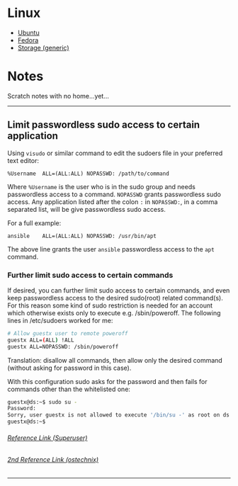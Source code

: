# Linux

- [Ubuntu](./Ubuntu.md)
- [Fedora](./Fedora/Fedora.md)
- [Storage (generic)](./Storage/README.md)

# Notes

Scratch notes with no home...yet...

---

## Limit passwordless sudo access to certain application

Using `visudo` or similar command to edit the sudoers file in your preferred text editor: 


`%Username  ALL=(ALL:ALL) NOPASSWD: /path/to/command`

Where `%Username` is the user who is in the sudo group and needs passwordless access to a command. `NOPASSWD` grants passwordless sudo access. Any application listed after the colon `:` in `NOPASSWD:`, in a comma separated list, will be give passwordless sudo access. 

For a full example: 

`ansible    ALL=(ALL:ALL) NOPASSWD: /usr/bin/apt`

The above line grants the user `ansible` passwordless access to the `apt` command. 

### Further limit sudo access to certain commands

If desired, you can further limit sudo access to certain commands, and even keep passwordless access to the desired sudo(root) related command(s).
 For this reason some kind of sudo restriction is needed for an account which otherwise exists only to execute e.g. /sbin/poweroff. The following lines in /etc/sudoers worked for me:

```bash
# Allow guestx user to remote poweroff
guestx ALL=(ALL) !ALL
guestx ALL=NOPASSWD: /sbin/poweroff
```

Translation: disallow all commands, then allow only the desired command (without asking for password in this case).

With this configuration sudo asks for the password and then fails for commands other than the whitelisted one:
```bash
guestx@ds:~$ sudo su -
Password: 
Sorry, user guestx is not allowed to execute '/bin/su -' as root on ds.
guestx@ds:~$ 
```

###### [Reference Link (Superuser)](https://superuser.com/questions/767415/limit-user-to-execute-selective-commands-linux)
###### [2nd Reference Link (ostechnix)](https://ostechnix.com/restrict-sudo-users-run-specific-commands/)

---